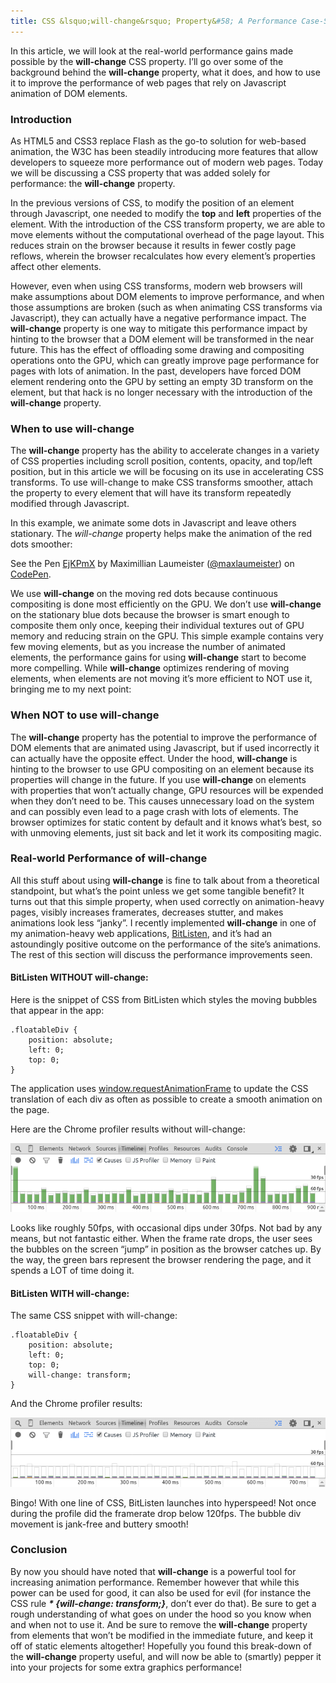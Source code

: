 ```yaml
---
title: CSS &lsquo;will-change&rsquo; Property&#58; A Performance Case-Study
---
```


In this article, we will look at the real-world performance gains made possible by the **will-change** CSS property. I’ll go over some of the background behind the **will-change** property, what it does, and how to use it to improve the performance of web pages that rely on Javascript animation of DOM elements.

### Introduction

As HTML5 and CSS3 replace Flash as the go-to solution for web-based animation, the W3C has been steadily introducing more features that allow developers to squeeze more performance out of modern web pages. Today we will be discussing a CSS property that was added solely for performance: the **will-change** property.

In the previous versions of CSS, to modify the position of an element through Javascript, one needed to modify the **top** and **left** properties of the element. With the introduction of the CSS transform property, we are able to move elements without the computational overhead of the page layout. This reduces strain on the browser because it results in fewer costly page reflows, wherein the browser recalculates how every element’s properties affect other elements.

However, even when using CSS transforms, modern web browsers will make assumptions about DOM elements to improve performance, and when those assumptions are broken (such as when animating CSS transforms via Javascript), they can actually have a negative performance impact. The **will-change** property is one way to mitigate this performance impact by hinting to the browser that a DOM element will be transformed in the near future. This has the effect of offloading some drawing and compositing operations onto the GPU, which can greatly improve page performance for pages with lots of animation. In the past, developers have forced DOM element rendering onto the GPU by setting an empty 3D transform on the element, but that hack is no longer necessary with the introduction of the **will-change** property.

### When to use will-change

The **will-change** property has the ability to accelerate changes in a variety of CSS properties including scroll position, contents, opacity, and top/left position, but in this article we will be focusing on its use in accelerating CSS transforms. To use will-change to make CSS transforms smoother, attach the property to every element that will have its transform repeatedly modified through Javascript.

In this example, we animate some dots in Javascript and leave others stationary. The *will-change* property helps make the animation of the red dots smoother:

<p data-height="268" data-theme-id="0" data-slug-hash="EjKPmX" data-default-tab="result" data-user="maxlaumeister" class='codepen'>See the Pen <a href='http://codepen.io/maxlaumeister/pen/EjKPmX/'>EjKPmX</a> by Maximillian Laumeister (<a href='http://codepen.io/maxlaumeister'>@maxlaumeister</a>) on <a href='http://codepen.io'>CodePen</a>.</p>
<script async src="//assets.codepen.io/assets/embed/ei.js"></script>

We use **will-change** on the moving red dots because continuous compositing is done most efficiently on the GPU. We don’t use **will-change** on the stationary blue dots because the browser is smart enough to composite them only once, keeping their individual textures out of GPU memory and reducing strain on the GPU. This simple example contains very few moving elements, but as you increase the number of animated elements, the performance gains for using **will-change** start to become more compelling. While **will-change** optimizes rendering of moving elements, when elements are not moving it’s more efficient to NOT use it, bringing me to my next point:

### When NOT to use will-change

The **will-change** property has the potential to improve the performance of DOM elements that are animated using Javascript, but if used incorrectly it can actually have the opposite effect. Under the hood, **will-change** is hinting to the browser to use GPU compositing on an element because its properties will change in the future. If you use **will-change** on elements with properties that won’t actually change, GPU resources will be expended when they don’t need to be. This causes unnecessary load on the system and can possibly even lead to a page crash with lots of elements. The browser optimizes for static content by default and it knows what’s best, so with unmoving elements, just sit back and let it work its compositing magic.

### Real-world Performance of will-change

All this stuff about using **will-change** is fine to talk about from a theoretical standpoint, but what’s the point unless we get some tangible benefit? It turns out that this simple property, when used correctly on animation-heavy pages, visibly increases framerates, decreases stutter, and makes animations look less “janky”. I recently implemented **will-change** in one of my animation-heavy web applications, [BitListen](http://www.bitlisten.com/), and it’s had an astoundingly positive outcome on the performance of the site’s animations. The rest of this section will discuss the performance improvements seen.

#### BitListen WITHOUT will-change:

Here is the snippet of CSS from BitListen which styles the moving bubbles that appear in the app:

    .floatableDiv {
	    position: absolute;
	    left: 0;
	    top: 0;
    }

The application uses [window.requestAnimationFrame](https://developer.mozilla.org/en-US/docs/Web/API/window/requestAnimationFrame) to update the CSS translation of each div as often as possible to create a smooth animation on the page.

Here are the Chrome profiler results without will-change:

![BitListen Without will-change](/img/2015-5-12-css-will-change-property-a-performance-case-study/without-will-change.png)

Looks like roughly 50fps, with occasional dips under 30fps. Not bad by any means, but not fantastic either. When the frame rate drops, the user sees the bubbles on the screen &ldquo;jump&rdquo; in position as the browser catches up. By the way, the green bars represent the browser rendering the page, and it spends a LOT of time doing it.

#### BitListen WITH will-change:

The same CSS snippet with will-change:

    .floatableDiv {
        position: absolute;
        left: 0;
        top: 0;
        will-change: transform;
    }

And the Chrome profiler results:

![BitListen With will-change](/img/2015-5-12-css-will-change-property-a-performance-case-study/with-will-change.png)

Bingo! With one line of CSS, BitListen launches into hyperspeed! Not once during the profile did the framerate drop below 120fps. The bubble div movement is jank-free and buttery smooth!

### Conclusion

By now you should have noted that **will-change** is a powerful tool for increasing animation performance. Remember however that while this power can be used for good, it can also be used for evil (for instance the CSS rule ***\* {will-change: transform;}***, don’t ever do that). Be sure to get a rough understanding of what goes on under the hood so you know when and when not to use it. And be sure to remove the **will-change** property from elements that won’t be modified in the immediate future, and keep it off of static elements altogether! Hopefully you found this break-down of the **will-change** property useful, and will now be able to (smartly) pepper it into your projects for some extra graphics performance!

